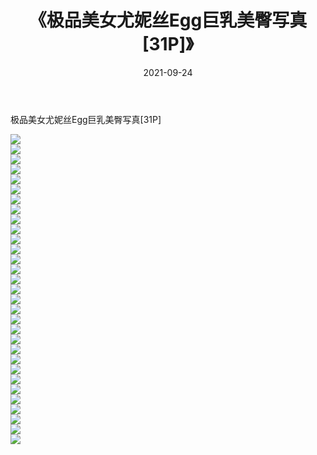 ﻿---
layout: post
title:  《极品美女尤妮丝Egg巨乳美臀写真[31P]》
date:   2021-09-24
img: http://pic.660000.xyz/1:/性感/2021/极品美女尤妮丝Egg巨乳美臀写真[31P]/000.jpg
categories: [美女, 清纯, 唯美]
---

极品美女尤妮丝Egg巨乳美臀写真[31P]

  ![](http://pic.660000.xyz/1:/性感/2021/极品美女尤妮丝Egg巨乳美臀写真[31P]/001.jpg) <br> ![](http://pic.660000.xyz/1:/性感/2021/极品美女尤妮丝Egg巨乳美臀写真[31P]/002.jpg) <br> ![](http://pic.660000.xyz/1:/性感/2021/极品美女尤妮丝Egg巨乳美臀写真[31P]/003.jpg) <br> ![](http://pic.660000.xyz/1:/性感/2021/极品美女尤妮丝Egg巨乳美臀写真[31P]/004.jpg) <br> ![](http://pic.660000.xyz/1:/性感/2021/极品美女尤妮丝Egg巨乳美臀写真[31P]/005.jpg) <br> ![](http://pic.660000.xyz/1:/性感/2021/极品美女尤妮丝Egg巨乳美臀写真[31P]/006.jpg) <br> ![](http://pic.660000.xyz/1:/性感/2021/极品美女尤妮丝Egg巨乳美臀写真[31P]/007.jpg) <br> ![](http://pic.660000.xyz/1:/性感/2021/极品美女尤妮丝Egg巨乳美臀写真[31P]/008.jpg) <br> ![](http://pic.660000.xyz/1:/性感/2021/极品美女尤妮丝Egg巨乳美臀写真[31P]/009.jpg) <br> ![](http://pic.660000.xyz/1:/性感/2021/极品美女尤妮丝Egg巨乳美臀写真[31P]/010.jpg) <br> ![](http://pic.660000.xyz/1:/性感/2021/极品美女尤妮丝Egg巨乳美臀写真[31P]/011.jpg) <br> ![](http://pic.660000.xyz/1:/性感/2021/极品美女尤妮丝Egg巨乳美臀写真[31P]/012.jpg) <br> ![](http://pic.660000.xyz/1:/性感/2021/极品美女尤妮丝Egg巨乳美臀写真[31P]/013.jpg) <br> ![](http://pic.660000.xyz/1:/性感/2021/极品美女尤妮丝Egg巨乳美臀写真[31P]/014.jpg) <br> ![](http://pic.660000.xyz/1:/性感/2021/极品美女尤妮丝Egg巨乳美臀写真[31P]/015.jpg) <br> ![](http://pic.660000.xyz/1:/性感/2021/极品美女尤妮丝Egg巨乳美臀写真[31P]/016.jpg) <br> ![](http://pic.660000.xyz/1:/性感/2021/极品美女尤妮丝Egg巨乳美臀写真[31P]/017.jpg) <br> ![](http://pic.660000.xyz/1:/性感/2021/极品美女尤妮丝Egg巨乳美臀写真[31P]/018.jpg) <br> ![](http://pic.660000.xyz/1:/性感/2021/极品美女尤妮丝Egg巨乳美臀写真[31P]/019.jpg) <br> ![](http://pic.660000.xyz/1:/性感/2021/极品美女尤妮丝Egg巨乳美臀写真[31P]/020.jpg) <br> ![](http://pic.660000.xyz/1:/性感/2021/极品美女尤妮丝Egg巨乳美臀写真[31P]/021.jpg) <br> ![](http://pic.660000.xyz/1:/性感/2021/极品美女尤妮丝Egg巨乳美臀写真[31P]/022.jpg) <br> ![](http://pic.660000.xyz/1:/性感/2021/极品美女尤妮丝Egg巨乳美臀写真[31P]/023.jpg) <br> ![](http://pic.660000.xyz/1:/性感/2021/极品美女尤妮丝Egg巨乳美臀写真[31P]/024.jpg) <br> ![](http://pic.660000.xyz/1:/性感/2021/极品美女尤妮丝Egg巨乳美臀写真[31P]/025.jpg) <br> ![](http://pic.660000.xyz/1:/性感/2021/极品美女尤妮丝Egg巨乳美臀写真[31P]/026.jpg) <br> ![](http://pic.660000.xyz/1:/性感/2021/极品美女尤妮丝Egg巨乳美臀写真[31P]/027.jpg) <br> ![](http://pic.660000.xyz/1:/性感/2021/极品美女尤妮丝Egg巨乳美臀写真[31P]/028.jpg) <br> ![](http://pic.660000.xyz/1:/性感/2021/极品美女尤妮丝Egg巨乳美臀写真[31P]/029.jpg) <br> ![](http://pic.660000.xyz/1:/性感/2021/极品美女尤妮丝Egg巨乳美臀写真[31P]/030.jpg) <br> ![](http://pic.660000.xyz/1:/性感/2021/极品美女尤妮丝Egg巨乳美臀写真[31P]/031.jpg) <br>